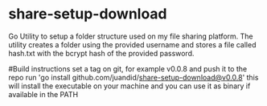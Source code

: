 # share-setup-download
Go Utility to setup a folder structure used on my file sharing platform. The utility creates a folder using the provided username and stores a file called hash.txt with the bcrypt hash of the provided password. 

#Build instructions
set a tag on git, for example v0.0.8 and push it to the repo
run 'go install github.com/juandid/share-setup-download@v0.0.8'
this will install the executable on your machine and you can use it as binary if available in the PATH
